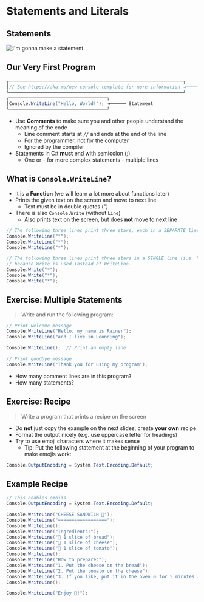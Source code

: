 # Statements and Literals


## Statements

![I'm gonna make a statement](https://c.tenor.com/Tfz1f4NJfWIAAAAC/im-gonna-make-a-statement-richard-williams.gif)


## Our Very First Program

```cs
┌────────────────────────────────────────────────────────────────┐
│// See https://aka.ms/new-console-template for more information ◄────── Comment line
└────────────────────────────────────────────────────────────────┘
┌────────────────────────────────────┐
│Console.WriteLine("Hello, World!"); ◄────── Statement
└────────────────────────────────────┘
```

* Use <!-- .element: class="fragment" --> **Comments**  to make sure you and other people understand the meaning of the code
  * Line comment starts at `//` and ends at the end of the line
  * For the programmer, not for the computer
  * Ignored by the compiler
* Statements <!-- .element: class="fragment" --> in C# **must** end with semicolon (*;*)
  * One or - for more complex statements - multiple lines


## What is `Console.WriteLine`?

* It <!-- .element: class="fragment" --> is a **Function** (we will learn a lot more about functions later)
* Prints <!-- .element: class="fragment" --> the given text on the screen and move to next line
  * Text must be in double quotes (*"*)
* There <!-- .element: class="fragment" --> is also `Console.Write` (without `Line`)
  * Also prints text on the screen, but does **not** move to next line

```cs
// The following three lines print three stars, each in a SEPARATE line.
Console.WriteLine("*");
Console.WriteLine("*");
Console.WriteLine("*");

// The following three lines print three stars in a SINGLE line (i.e. "***")
// because Write is used instead of WriteLine.
Console.Write("*");
Console.Write("*");
Console.Write("*");
```
<!-- .element: class="fragment" -->


## Exercise: Multiple Statements

> Write and run the following program:

```cs
// Print welcome message
Console.WriteLine("Hello, my name is Rainer");
Console.WriteLine("and I live in Leonding");

Console.WriteLine();  // Print an empty line

// Print goodbye message
Console.WriteLine("Thank you for using my program");
```

* How <!-- .element: class="fragment" --> many comment lines are in this program?
* How <!-- .element: class="fragment" --> many statements?


## Exercise: Recipe

> Write a program that prints a recipe on the screen

* Do **not** just copy the example on the next slides, create **your own** recipe
* Format the output nicely (e.g. use uppercase letter for headings)
* Try to use emoji characters where it makes sense
  * Tip: Put the following statement at the beginning of your program to make emojis work:

```cs
Console.OutputEncoding = System.Text.Encoding.Default;
```


## Example Recipe

```cs
// This enables emojis
Console.OutputEncoding = System.Text.Encoding.Default;

Console.WriteLine("CHEESE SANDWICH 🥪");
Console.WriteLine("==================");
Console.WriteLine();
Console.WriteLine("Ingredients:");
Console.WriteLine("🍞 1 slice of bread");
Console.WriteLine("🧀 1 slice of cheese");
Console.WriteLine("🍅 1 slice of tomato");
Console.WriteLine();
Console.WriteLine("How to prepare:");
Console.WriteLine("1. Put the cheese on the bread");
Console.WriteLine("2. Put the tomato on the cheese");
Console.WriteLine("3. If you like, put it in the oven 🔥 for 5 minutes at 160°C");
Console.WriteLine();

Console.WriteLine("Enjoy 🤤!");
```
